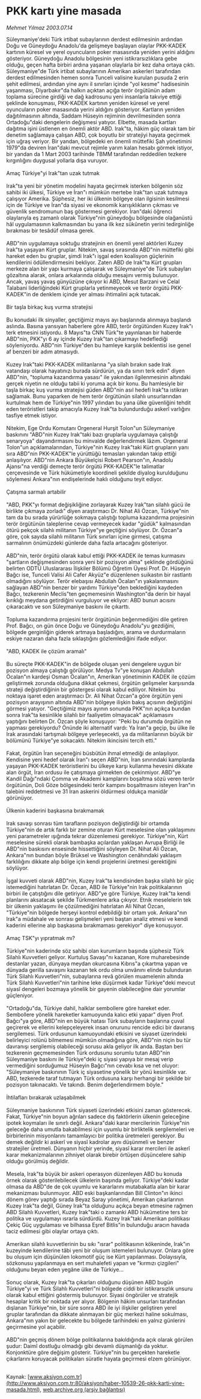 # PKK kartı yine masada

*Mehmet Yılmaz 2003.07.14*

<font class="agenda2NewsSpot">
 Süleymaniye'deki Türk irtibat subaylarının derdest edilmesinin ardından Doğu ve Güneydoğu Anadolu'da gelişmeye başlayan olaylar PKK-KADEK kartının küresel ve yerel oyuncuların poker masasında yeniden yerini aldığını gösteriyor. 
Güneydoğu Anadolu bölgesinin yeni istikrarsızlıklara gebe olduğu, geçen hafta birbiri ardına yaşanan olaylarla bir kez daha ortaya çıktı. Süleymaniye"de Türk irtibat subaylarının Amerikan askerleri tarafından derdest edilmesinden hemen sonra Tunceli valisine kurulan pusuda 2 erin şehit edilmesi, ardından yine aynı il sınırları içinde "yol kesme" hadisesinin yaşanması, Diyarbakır"da halkın açıktan açığa terör örgütünün adam toplama sürecine girdiği ve dağ kadrosunu yeni insanlarla takviye ettiği şeklinde konuşması, PKK-KADEK kartının yeniden küresel ve yerel oyuncuların poker masasında yerini aldığını gösteriyor.
</font>
<font class="newsDetail">
 Kartların yeniden dağıtılmasının altında, Saddam Hüseyin rejiminin devrilmesinden sonra Ortadoğu"daki dengelerin değişmesi yatıyor. Elbette, masada kartları dağıtma işini üstlenen en önemli aktör ABD. Irak"ta, hâkim güç olarak tam bir denetim sağlamaya çalışan ABD, çok boyutlu bir stratejiyi hayata geçirmek için uğraş veriyor. Bir yandan, bölgedeki en önemli müttefiki Şah yönetimini 1979"da deviren İran"daki mevcut rejimle yarım kalan hesabı görmek istiyor, bir yandan da 1 Mart 2003 tarihinde TBMM tarafından reddedilen tezkere kırgınlığını duygusal yollarla dışa vuruyor.
 <br>
  <br/>
  Amaç Türkiye"yi Irak"tan uzak tutmak
  <br/>
  <br/>
  Irak"ta yeni bir yönetim modelini hayata geçirmek isterken bölgenin söz sahibi iki ülkesi, Türkiye ve İran"ı mümkün mertebe Irak"tan uzak tutmaya çalışıyor Amerika. Şüphesiz, her iki ülkenin bölgeye olan ilgisinin kesilmesi için de Türkiye ve İran"da siyasi ve ekonomik karışıklıkların çıkması ve güvenlik sendromunun baş göstermesi gerekiyor. İran"daki öğrenci olaylarıyla eş zamanlı olarak Türkiye"nin güneydoğu bölgesinde olağanüstü hâl uygulamasının kalkmasından bu yana ilk kez sükûnetin yerini tedirginliğe bırakması bir tesâdüf olmasa gerek.
  <br/>
  <br/>
  ABD"nin uygulamaya soktuğu stratejinin en önemli yerel aktörleri Kuzey Irak"ta yaşayan Kürt gruplar. Nitekim, savaş sırasında ABD"nin müttefiki gibi hareket eden bu gruplar, şimdi Irak"ı işgal eden koalisyon güçlerinin kendilerini ödüllendirmesini bekliyor. Zaten ABD de Irak"ta Kürt grupları merkeze alan bir yapı kurmaya çalışarak ve Süleymaniye"de Türk subayları gözaltına alarak, onlara arkalarında olduğu mesajını vermiş bulunuyor. Ancak, yavaş yavaş günyüzüne çıkıyor ki ABD, Mesut Barzani ve Celal Talabani liderliğindeki Kürt gruplarla yetinmeyecek ve terör örgütü PKK-KADEK"in de denklem içinde yer alması ihtimalini açık tutacak.
  <br/>
  <br/>
  Bir taşla birkaç kuş vurma stratejisi
  <br/>
  <br/>
  Bu konudaki ilk sinyaller, geçtiğimiz mayıs ayı başlarında alınmaya başlandı aslında. Basına yansıyan haberlere göre ABD, terör örgütünden Kuzey Irak"ı terk etmesini istiyordu. 8 Mayıs"ta CNN Türk"te yayınlanan bir haberde ABD"nin, PKK"yı 6 ay içinde Kuzey Irak"tan çıkarmayı hedeflediği söyleniyordu. ABD"nin Türkiye"den bu hamleye karşılık beklentisi ise genel af benzeri bir adım atmasıydı.
  <br/>
  <br/>
  Kuzey Irak"taki PKK-KADEK militanlarına "ya silah bırakın sade Irak vatandaşı olarak hayatınızı burada sürdürün, ya da sınırı terk edin" diyen ABD"nin, "topluma kazandırma yasası" ile yakından ilgilenmesinin altındaki gerçek niyetin ne olduğu tabii ki yoruma açık bir konu. Bu hamlesiyle bir taşla birkaç kuş vurma stratejisi güden ABD"nin asıl hedefi Irak"ta istikrarı sağlamak. Bunu yaparken de hem terör örgütünün silahlı unsurlarından kurtulmak hem de Türkiye"nin 1997 yılından bu yana ülke güvenliğini tehdit eden teröristleri takip amacıyla Kuzey Irak"ta bulundurduğu askerî varlığını tasfiye etmek istiyor.
  <br/>
  <br/>
  Nitekim, Ege Ordu Komutanı Orgeneral Hurşit Tolon"un Süleymaniye baskınını "ABD"nin Kuzey Irak"taki bazı gruplarla uygulamaya çalıştığı senaryoya" dayandırmasını bu minvalde değerlendirmek lâzım. Orgeneral Tolon"un açıklamalarından, Türkiye"nin Kuzey Irak"taki Kürt grupların yanı sıra ABD"nin PKK-KADEK"le yürüttüğü temasları yakından takip ettiği anlaşılıyor. ABD"nin Ankara Büyükelçisi Robert Pearson"ın, Anadolu Ajansı"na verdiği demeçte terör örgütü PKK-KADEK"le talimatlar çerçevesinde ve Türk hükümetiyle koordineli şekilde diyalog kurulduğunu söylemesi Ankara"nın endişelerinde haklı olduğunu teyit ediyor.
  <br/>
  <br/>
  Çatışma sarmalı artabilir
  <br/>
  <br/>
  "ABD, PKK"yı format değişikliğine zorlayarak Kuzey Irak"tan silahlı gücü ile birlikte çıkmaya zorladı" diyen araştırmacı Dr. Nihat Ali Özcan, Türkiye"nin tam da bu sırada yürürlüğe sokmaya çalıştığı topluma kazandırma projesinin terör örgütünün taleplerine cevap vermeyecek kadar "güdük" kalmasından ötürü pekçok silahlı militanın Türkiye"ye geçtiğini söylüyor. Dr. Özcan"a göre, çok sayıda silahlı militanın Türk sınırları içine girmesi, çatışma sarmalının önümüzdeki günlerde daha fazla artacağını gösteriyor.
  <br/>
  <br/>
  ABD"nin, terör örgütü olarak kabul ettiği PKK-KADEK ile temas kurmasını "şartların değişmesinden sonra yeni bir pozisyon alma" şeklinde gördüğünü belirten ODTÜ Uluslararası İlişkiler Bölümü Öğretim Üyesi Prof. Dr. Hüseyin Bağcı ise, Tunceli Valisi Ali Cafer Akyüz"e düzenlenen suikastın bir rastlantı olmadığını söylüyor. Terör elebaşısı Abdullah Öcalan"ın yakalanmasını sağlayan ABD"nin benzer bir yardımı Türkiye"den beklediğini kaydeden Bağcı, tezkerenin Meclis"ten geçmemesinin Washington"da derin bir hayal kırıklığı meydana getirdiğini vurguluyor ve ekliyor: ABD bunun acısını çıkaracaktı ve son Süleymaniye baskını ile çıkarttı.
  <br/>
  <br/>
  Topluma kazandırma projesini terör örgütünün beğenmediğini dile getiren Prof. Bağcı, on gün önce Doğu ve Güneydoğu Anadolu"yu gezdiğini, bölgede gerginliğin giderek artmaya başladığını, arama ve durdurmaların eskiye nazaran daha fazla sıklaştığını gözlemlediğini ifade ediyor.
  <br/>
  <br/>
  "ABD, KADEK ile çözüm aramalı"
  <br/>
  <br/>
  Bu süreçte PKK-KADEK"in de bölgede oluşan yeni dengelere uygun bir pozisyon almaya çalıştığı görülüyor. Medya Tv"ye konuşan Abdullah Öcalan"ın kardeşi Osman Öcalan"ın, Amerikan yönetiminin KADEK ile çözüm geliştirmek zorunda olduğuna dikkat çekmesi, örgütün gelişmeler karşısında strateji değiştirdiğinin bir göstergesi olarak kabul ediliyor. Nitekim bu noktaya işaret eden araştırmacı Dr. Ali Nihat Özcan"a göre örgütün yeni pozisyon arayışının altında ABD"nin bölgeye ilişkin bakış açısının değiştiğini görmesi yatıyor. "Geçtiğimiz mayıs ayının sonunda PKK"nın açıkça bundan sonra Irak"ta kesinlikle silahlı bir faaliyetim olmayacak" açıklamasını yaptığını belirten Dr. Özcan şöyle konuşuyor: "Peki bu durumda örgütün ne yapması gerekiyordu? Önünde iki alternatif vardı: Ya İran"a geçip, bu ülke ile Irak arasındaki tartışmalı bölgeye yerleşecekti, ya da militanlarının büyük bir bölümünü Türkiye"ye sokacaktı. Nitekim ikincisini tercih etti."
  <br/>
  <br/>
  Fakat, örgütün İran seçeneğini büsbütün ihmal etmediği de anlaşılıyor. Kendisine yeni hedef olarak İran"ı seçen ABD"nin, İran sınırındaki kamplarda yaşayan PKK-KADEK teröristlerini bu ülkeye karşı kullanma hevesini dikkate alan örgüt, İran ordusu ile çatışmaya girmekten de çekinmiyor. ABD"ye Kandil Dağı"ndaki Çomma ve Akademi kamplarını boşaltma sözü veren terör örgütünün, Doli Göze bölgesindeki terör kampını boşaltmasını isteyen İran"ın talebini reddetmesi ve 31 İran askerini öldürmesi oldukça manidâr görünüyor.
  <br/>
  <br/>
  Ülkenin kaderini başkasına bırakmamak
  <br/>
  <br/>
  Irak savaşı sonrası tüm tarafların pozisyon değiştirdiği bir ortamda Türkiye"nin de artık farklı bir zemine oturan Kürt meselesine olan yaklaşımını yeni parametreler ışığında tekrar düzenlemesi gerekiyor. Türkiye"nin, Kürt meselesine sürekli olarak bambaşka açılardan yaklaşan Avrupa Birliği ile ABD"nin baskısını ensesinde hissettiğini söyleyen Dr. Nihat Ali Özcan, Ankara"nın bundan böyle Brüksel ve Washington cenâhındaki yaklaşım farklılığını dikkate alıp bölge için kendi projelerini üretmesi gerektiğini söylüyor.
  <br/>
  <br/>
  İşgal kuvveti olarak ABD"nin, Kuzey Irak"ta kendisinden başka silahlı bir güç istemediğini hatırlatan Dr. Özcan, ABD ile Türkiye"nin Irak politikalarının birbiri ile çatıştığını dile getiriyor. ABD"ye göre Türkiye, Kuzey Irak"ta kendi planlarını aksatacak şekilde Türkmenlere arka çıkıyor. Etnik meselelerin tek bir ülkenin yaklaşımı ile çözülmediğini hatırlatan Ali Nihat Özcan, "Türkiye"nin bölgede herşeyi kontrol edebildiği bir ortam yok. Ankara"nın Irak"a müdahale ve sonrası gelişmeleri yeni baştan analiz etmesi ve kendi kaderini ellerine alıp başkasına bırakmaması gerekiyor" diye konuşuyor.
  <br/>
  <br/>
  Amaç TSK"yı yıpratmak mı?
  <br/>
  <br/>
  Türkiye"nin kaderinde söz sahibi olan kurumların başında şüphesiz Türk Silahlı Kuvvetleri geliyor. Kurtuluş Savaşı"nı kazanan, Kore muharebesinde destanlar yazan, dünyaya meydan okurcasına Kıbrıs"a çıkartma yapan ve dünyada gerilla savaşını kazanan tek ordu olma unvânını elinde bulunduran Türk Silahlı Kuvvetleri"nin, subaylarına revâ görülen muamelenin altında Türk Silahlı Kuvvetleri"nin tarihine leke düşürmek kadar Türkiye"deki mevcut siyasî dengeleri bozmaya yönelik bir gayenin olabileceğine dair yorumlar güçleniyor.
  <br/>
  <br/>
  "Ortadoğu"da, Türkiye dahil, halklar sembollere göre hareket eder. Sembollere yönelik hareketler kamuoyunda kalıcı etki yapar" diyen Prof. Bağcı"ya göre, ABD"nin en büyük hatası Türk subayların başlarına çuval geçirerek ve ellerini kelepçeleyerek insan onurunu rencide edici bir davranış sergilemesi. Türk ordusunun kamuoyundaki etkisini ve siyaset üzerindeki belirleyici rolünü bilmemesi mümkün olmadığına göre, ABD"nin niçin bu tür davranışı sergilemiş olabileceği sorusu akla geliyor ilk anda. Baştan beri tezkerenin geçmemesinden Türk ordusunu sorumlu tutan ABD"nin Süleymaniye baskını ile Türkiye"deki iç siyasi yapıya bir mesaj verip vermediğini sorduğumuz Hüseyin Bağcı"nın cevabı kısa ve net oluyor: "Süleymaniye baskınının Türk iç siyasetine yönelik bir yönü kesinlikle var. ABD, tezkerede taraf tutmayan Türk ordusuna karşı herhangi bir şekilde bir pozisyon takınacaktı. Ve takındı. Benim değerlendirmem böyle."
  <br/>
  <br/>
  İhtilafları bırakarak uzlaşabilmek
  <br/>
  <br/>
  Süleymaniye baskınının Türk siyaseti üzerindeki etkisini zaman gösterecek. Fakat, Türkiye"nin boyun ağrıları sadece dış faktörlerin ülkenin geleceğine ipotek koymaları ile sınırlı değil. Ankara"daki karar mercilerinin Türkiye"nin geleceğe daha umutla bakabilmesi için uyumlu bir birliktelik sergilemeleri ve birbirlerinin misyonlarını tamamlayıcı bir politika üretmeleri gerekiyor. Bu demek değildir ki askerî ve siyasî kadrolar aynı düşünmeli ve benzer stratejiler üretmeli. Dünyanın hiçbir yerinde, siyasî karar mercileri ile askerî karar mekanizmalarının zihniyet olarak birebir örtüşen düşüncelere sahip olduğu görülmüş değildir.
  <br/>
  <br/>
  Mesela, Irak"ta büyük bir askeri operasyon düzenleyen ABD bu konuda örnek olarak gösterilebilecek ülkelerin başında geliyor. Türkiye"deki kadar olmasa da ABD"de de çok uyumlu ve kararlarını mutabakatla alan bir karar mekanizması bulunmuyor. ABD eski başkanlarından Bill Clinton"ın ikinci dönem görev yaptığı sırada Beyaz Saray yönetimi, Amerikan çıkarlarının Kuzey Irak"ta değil, Güney Irak"ta olduğunu açıkça beyan etmesine rağmen ABD Silahlı Kuvvetleri, Kuzey Irak"taki o zamanki ABD hükümetine ters bir politika ve uygulamayı ısrarla sürdürdü. Kuzey Irak"taki Amerikan politikası Çekiç Güç uygulaması ve bilhassa Eşref Bitlis"in bulunduğu aracın havada taciz edilmesi gibi olaylar ortaya çıktı.
  <br/>
  <br/>
  Amerikan silahlı kuvvetlerinin bu sıkı "ısrar" politikasının kökeninde, Irak"ın kuzeyinde kendilerine tâbi yeni bir oluşum istemeleri bulunuyor. Onlara göre bu oluşum için düşünülen lokomotif güç ise Kürt yapılanması. Dolayısıyla, sözkonusu yapılanmaya en sert muhalefeti yapan ve "kırmızı çizgileri" olduğunu beyan eden yegâne ülke de Türkiye...
  <br/>
  <br/>
  Sonuç olarak, Kuzey Irak"ta çıkarları olduğunu düşünen ABD bugün Türkiye"yi ve Türk Silahlı Kuvvetleri"ni bölgede ciddi bir istikrarsızlık unsuru olarak kabul ettiğini göstermiş bulunuyor. Siyasi öngörüler ve stratejik hesaplar kritik bir noktada yer alıyor. Bölgenin hâkim unsurları tarafından dışlanan Türkiye"nin, bir süre sonra ABD ile iyi ilişkiler geliştiren yerel gruplar tarafından da dikkate alınmayan bir güç merkezi haline sokulması, Ankara"nın yakın bir gelecekte bu bölgede tarihindeki en yalnız günlerini geçirmesine yol açabilir.
  <br/>
  <br/>
  ABD"nin geçmiş dönem bölge politikalarına bakıldığında açık olarak görülen şudur: Daimî dostluğu olmadığı gibi devamlı düşmanlığı da yoktur. Konjonktüre göre değişim gösterir. Türkiye"nin bu gerçekten hareketle çıkarlarını koruyacak politikaları süratle hayata geçirmesi elzem görünüyor.
  <br/>
 </br>
</font>

Kaynak: [www.aksiyon.com.tr](http://www.aksiyon.com.tr:80/aksiyon/haber-10539-26-pkk-karti-yine-masada.html), [web.archive.org (arşiv bağlantısı)](http://web.archive.org/web/20120122043938/http://www.aksiyon.com.tr:80/aksiyon/haber-10539-26-pkk-karti-yine-masada.html)
